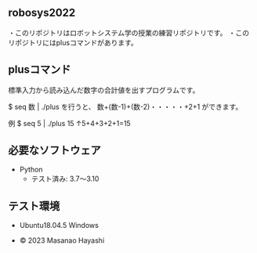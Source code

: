 ## robosys2022
・このリポジトリはロボットシステム学の授業の練習リポジトリです。
・このリポジトリにはplusコマンドがあります。
## plusコマンド
標準入力から読み込んだ数字の合計値を出すプログラムです。

$ seq 数 | ./plus
を行うと、
数+(数-1)+(数-2)・・・・・+2+1
ができます。

例
$ seq 5 | ./plus
15
↑5+4+3+2+1=15



## 必要なソフトウェア
* Python
  * テスト済み: 3.7〜3.10

## テスト環境
* Ubuntu18.04.5 Windows 



 * © 2023 Masanao Hayashi 
